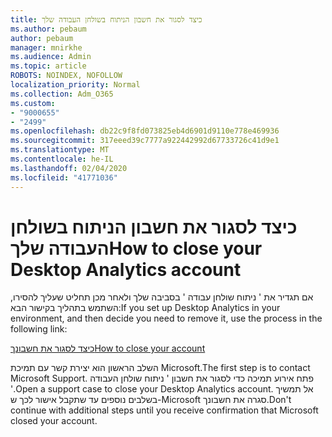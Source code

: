 ```yaml
---
title: כיצד לסגור את חשבון הניתוח בשולחן העבודה שלך
ms.author: pebaum
author: pebaum
manager: mnirkhe
ms.audience: Admin
ms.topic: article
ROBOTS: NOINDEX, NOFOLLOW
localization_priority: Normal
ms.collection: Adm_O365
ms.custom:
- "9000655"
- "2499"
ms.openlocfilehash: db22c9f8fd073825eb4d6901d9110e778e469936
ms.sourcegitcommit: 317eeed39c7777a922442992d67733726c41d9e1
ms.translationtype: MT
ms.contentlocale: he-IL
ms.lasthandoff: 02/04/2020
ms.locfileid: "41771036"
---
```

# <a name="how-to-close-your-desktop-analytics-account"></a><span data-ttu-id="7ef18-102">כיצד לסגור את חשבון הניתוח בשולחן העבודה שלך</span><span class="sxs-lookup"><span data-stu-id="7ef18-102">How to close your Desktop Analytics account</span></span>

<span data-ttu-id="7ef18-103">אם תגדיר את ' ניתוח שולחן עבודה ' בסביבה שלך ולאחר מכן תחליט שעליך להסירו, השתמש בתהליך בקישור הבא:</span><span class="sxs-lookup"><span data-stu-id="7ef18-103">If you set up Desktop Analytics in your environment, and then decide you need to remove it, use the process in the following link:</span></span>

[<span data-ttu-id="7ef18-104">כיצד לסגור את חשבונך</span><span class="sxs-lookup"><span data-stu-id="7ef18-104">How to close your account</span></span>](https://docs.microsoft.com/configmgr/desktop-analytics/account-close)

<span data-ttu-id="7ef18-105">השלב הראשון הוא יצירת קשר עם תמיכת Microsoft.</span><span class="sxs-lookup"><span data-stu-id="7ef18-105">The first step is to contact Microsoft Support.</span></span> <span data-ttu-id="7ef18-106">פתח אירוע תמיכה כדי לסגור את חשבון ' ניתוח שולחן העבודה '.</span><span class="sxs-lookup"><span data-stu-id="7ef18-106">Open a support case to close your Desktop Analytics account.</span></span> <span data-ttu-id="7ef18-107">אל תמשיך בשלבים נוספים עד שתקבל אישור לכך ש-Microsoft סגרה את חשבונך.</span><span class="sxs-lookup"><span data-stu-id="7ef18-107">Don't continue with additional steps until you receive confirmation that Microsoft closed your account.</span></span>